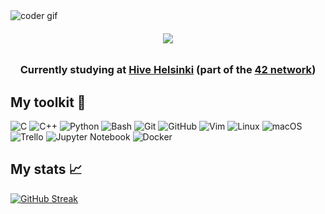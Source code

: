 <img align="center" src="https://user-images.githubusercontent.com/58959408/232639433-cb0aea21-66f0-4508-a771-85e2089c5a87.gif" alt="coder gif"/>

<h6 align="center">
    <img src="https://readme-typing-svg.herokuapp.com?font=Press+Start+2P&duration=4000&pause=1000&color=0969DA&center=true&vCenter=true&width=435&lines=Hi+there+%F0%9F%91%8B;I'm+Ivy+%F0%9F%90%9D"/>
</h6>

<h3 align="center">
  Currently studying at <a href="https://www.hive.fi/en/">Hive Helsinki</a> (part of the <a href="https://www.42network.org/">42 network</a>)
</h3>

<h2 align="left" >My toolkit 🧰</h2>

<p>
<img src="https://img.shields.io/badge/C-A8B9CC.svg?style=for-the-badge&logo=C&logoColor=black" alt="C" title="C"/>
<img src="https://img.shields.io/badge/C++-00599C.svg?style=for-the-badge&logo=C++&logoColor=white" alt="C++" title="C++"/>
<img src="https://img.shields.io/badge/Python-3776AB.svg?style=for-the-badge&logo=Python&logoColor=white" alt="Python" title="Python"/>
<img src="https://img.shields.io/badge/GNU%20Bash-4EAA25.svg?style=for-the-badge&logo=GNU-Bash&logoColor=white" alt="Bash" title="Bash"/>
<img src="https://img.shields.io/badge/Git-F05032.svg?style=for-the-badge&logo=Git&logoColor=white" alt="Git" title="Git"/>
<img src="https://img.shields.io/badge/GitHub-181717.svg?style=for-the-badge&logo=GitHub&logoColor=white" alt="GitHub" title="GitHub"/>
<img src="https://img.shields.io/badge/Vim-019733.svg?style=for-the-badge&logo=Vim&logoColor=white" alt="Vim" title="Vim"/>
<img src="https://img.shields.io/badge/Linux-FCC624.svg?style=for-the-badge&logo=Linux&logoColor=black" alt="Linux" title="Linux"/>
<img src="https://img.shields.io/badge/macOS-000000.svg?style=for-the-badge&logo=macOS&logoColor=white" alt="macOS" title="macOS"/>
<img src="https://img.shields.io/badge/Trello-0052CC.svg?style=for-the-badge&logo=Trello&logoColor=white" alt="Trello" title="Trello"/>
<img src="https://img.shields.io/badge/Jupyter-F37626.svg?style=for-the-badge&logo=Jupyter&logoColor=white" alt="Jupyter Notebook" title="Jupyter Notebook"/>
<img src="https://img.shields.io/badge/Docker-2496ED.svg?style=for-the-badge&logo=Docker&logoColor=white" alt="Docker" title="Docker"/>
</p>

<h2 align="left">My stats 📈</h2>

[![GitHub Streak](https://streak-stats.demolab.com/?user=ixu42&theme=transparent)](https://git.io/streak-stats)
